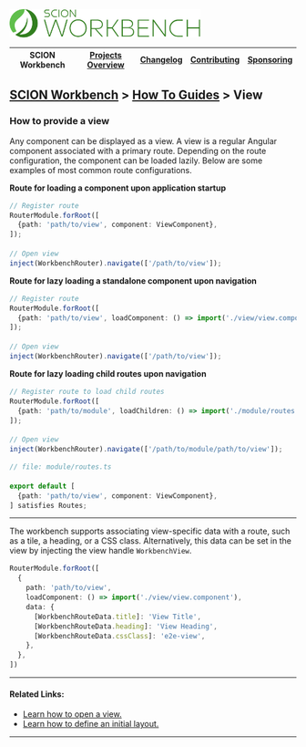 <a href="/README.md"><img src="/resources/branding/scion-workbench-banner.svg" height="50" alt="SCION Workbench"></a>

| SCION Workbench | [Projects Overview][menu-projects-overview] | [Changelog][menu-changelog] | [Contributing][menu-contributing] | [Sponsoring][menu-sponsoring] |  
| --- | --- | --- | --- | --- |

## [SCION Workbench][menu-home] > [How To Guides][menu-how-to] > View

### How to provide a view
Any component can be displayed as a view. A view is a regular Angular component associated with a primary route. Depending on the route configuration, the component can be loaded lazily. Below are some examples of most common route configurations.

**Route for loading a component upon application startup**
  
```ts
// Register route
RouterModule.forRoot([
  {path: 'path/to/view', component: ViewComponent},
]);

// Open view
inject(WorkbenchRouter).navigate(['/path/to/view']);
```

**Route for lazy loading a standalone component upon navigation**
    
```ts
// Register route
RouterModule.forRoot([
  {path: 'path/to/view', loadComponent: () => import('./view/view.component')},
]);

// Open view
inject(WorkbenchRouter).navigate(['/path/to/view']);
```

**Route for lazy loading child routes upon navigation** 

```ts
// Register route to load child routes
RouterModule.forRoot([
  {path: 'path/to/module', loadChildren: () => import('./module/routes')},
]);

// Open view
inject(WorkbenchRouter).navigate(['/path/to/module/path/to/view']);
```
```ts
// file: module/routes.ts

export default [
  {path: 'path/to/view', component: ViewComponent},
] satisfies Routes;
```

***

The workbench supports associating view-specific data with a route, such as a tile, a heading, or a CSS class. Alternatively, this data can be set in the view by injecting the view handle `WorkbenchView`.

```ts
RouterModule.forRoot([
  {
    path: 'path/to/view',
    loadComponent: () => import('./view/view.component'),
    data: {
      [WorkbenchRouteData.title]: 'View Title',
      [WorkbenchRouteData.heading]: 'View Heading',
      [WorkbenchRouteData.cssClass]: 'e2e-view',
    },
  },
])
```

***
#### Related Links:
- [Learn how to open a view.][link-how-to-open-view] 
- [Learn how to define an initial layout.][link-how-to-define-initial-layout] 
***

[link-how-to-open-view]: /docs/site/howto/how-to-open-view.md
[link-how-to-define-initial-layout]: /docs/site/howto/how-to-define-initial-layout.md

[menu-how-to]: /docs/site/howto/how-to.md
[menu-home]: /README.md
[menu-projects-overview]: /docs/site/projects-overview.md
[menu-changelog]: /docs/site/changelog.md
[menu-contributing]: /CONTRIBUTING.md
[menu-sponsoring]: /docs/site/sponsoring.md
